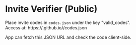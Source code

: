 # Invite Verifier (Public)

Place invite codes in `codes.json` under the key "valid_codes".  
Access at: https://<username>.github.io/<repo>/codes.json

App can fetch this JSON URL and check the code client-side.